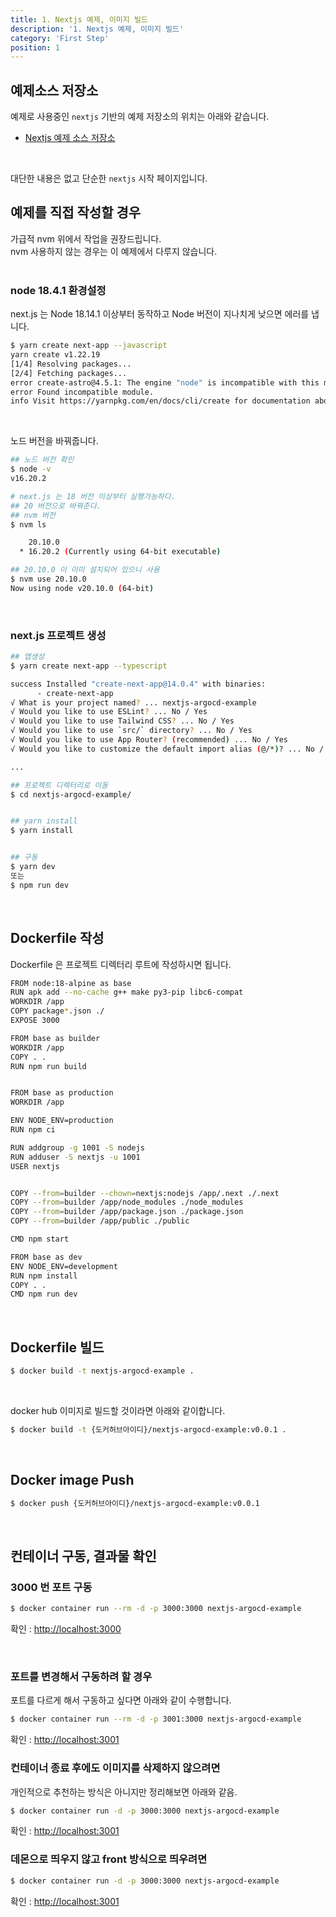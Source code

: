 ```yaml
---
title: 1. Nextjs 예제, 이미지 빌드
description: '1. Nextjs 예제, 이미지 빌드'
category: 'First Step'
position: 1
---
```


## 예제소스 저장소
예제로 사용중인 `nextjs` 기반의 예제 저장소의 위치는 아래와 같습니다.
- [Nextjs 예제 소스 저장소](https://github.com/chagchagchag/nextjs-example-argocd-source)
<br>

대단한 내용은 없고 단순한 `nextjs` 시작 페이지입니다.
<br>

## 예제를 직접 작성할 경우
가급적 nvm 위에서 작업을 권장드립니다.<br>
nvm 사용하지 않는 경우는 이 예제에서 다루지 않습니다.<br>
<br>

### node 18.4.1 환경설정
next.js 는 Node 18.14.1 이상부터 동작하고 Node 버전이 지나치게 낮으면 에러를 냅니다.
```bash
$ yarn create next-app --javascript
yarn create v1.22.19
[1/4] Resolving packages...
[2/4] Fetching packages...
error create-astro@4.5.1: The engine "node" is incompatible with this module. Expected version ">=18.14.1". Got "16.20.2"
error Found incompatible module.
info Visit https://yarnpkg.com/en/docs/cli/create for documentation about this command.
```
<br>

노드 버전을 바꿔줍니다.
```bash
## 노드 버전 확인
$ node -v
v16.20.2

# next.js 는 18 버전 이상부터 실행가능하다.
## 20 버전으로 바꿔준다.
## nvm 버전
$ nvm ls

    20.10.0
  * 16.20.2 (Currently using 64-bit executable)

## 20.10.0 이 이미 설치되어 있으니 사용
$ nvm use 20.10.0
Now using node v20.10.0 (64-bit)
```
<br>

### next.js 프로젝트 생성

```bash
## 앱생성
$ yarn create next-app --typescript

success Installed "create-next-app@14.0.4" with binaries:
      - create-next-app
√ What is your project named? ... nextjs-argocd-example
√ Would you like to use ESLint? ... No / Yes
√ Would you like to use Tailwind CSS? ... No / Yes
√ Would you like to use `src/` directory? ... No / Yes
√ Would you like to use App Router? (recommended) ... No / Yes
√ Would you like to customize the default import alias (@/*)? ... No / Yes

... 

## 프로젝트 디렉터리로 이동
$ cd nextjs-argocd-example/


## yarn install
$ yarn install


## 구동 
$ yarn dev
또는
$ npm run dev
```
<br>

## Dockerfile 작성
Dockerfile 은 프로젝트 디렉터리 루트에 작성하시면 됩니다.

```bash
FROM node:18-alpine as base
RUN apk add --no-cache g++ make py3-pip libc6-compat
WORKDIR /app
COPY package*.json ./
EXPOSE 3000

FROM base as builder
WORKDIR /app
COPY . .
RUN npm run build


FROM base as production
WORKDIR /app

ENV NODE_ENV=production
RUN npm ci

RUN addgroup -g 1001 -S nodejs
RUN adduser -S nextjs -u 1001
USER nextjs


COPY --from=builder --chown=nextjs:nodejs /app/.next ./.next
COPY --from=builder /app/node_modules ./node_modules
COPY --from=builder /app/package.json ./package.json
COPY --from=builder /app/public ./public

CMD npm start

FROM base as dev
ENV NODE_ENV=development
RUN npm install 
COPY . .
CMD npm run dev
```
<br>

## Dockerfile 빌드
```bash
$ docker build -t nextjs-argocd-example .
```
<br>

docker hub 이미지로 빌드할 것이라면 아래와 같이합니다.
```bash
$ docker build -t {도커허브아이디}/nextjs-argocd-example:v0.0.1 .
```
<br>

## Docker image Push
```bash
$ docker push {도커허브아이디}/nextjs-argocd-example:v0.0.1
```
<br>

## 컨테이너 구동, 결과물 확인
### 3000 번 포트 구동

```bash
$ docker container run --rm -d -p 3000:3000 nextjs-argocd-example
```

확인 : [http://localhost:3000](http://localhost:3000)

<br>


### 포트를 변경해서 구동하려 할 경우
포트를 다르게 해서 구동하고 싶다면 아래와 같이 수행합니다.

```bash
$ docker container run --rm -d -p 3001:3000 nextjs-argocd-example
```

확인 : [http://localhost:3001](http://localhost:3001)
<br>

### 컨테이너 종료 후에도 이미지를 삭제하지 않으려면
개인적으로 추천하는 방식은 아니지만 정리해보면 아래와 같음.
```bash
$ docker container run -d -p 3000:3000 nextjs-argocd-example
```

확인 : [http://localhost:3001](http://localhost:3001)
<br>

### 데몬으로 띄우지 않고 front 방식으로 띄우려면
```bash
$ docker container run -d -p 3000:3000 nextjs-argocd-example
```

확인 : [http://localhost:3001](http://localhost:3001)
<br>
